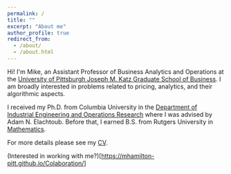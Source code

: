 ```yaml
---
permalink: /
title: ""
excerpt: "About me"
author_profile: true
redirect_from: 
  - /about/
  - /about.html
---
```


Hi! I'm Mike, an Assistant Professor of Business Analytics and Operations at the [University of Pittsburgh Joseph M. Katz Graduate School of Business](https://www.katz.business.pitt.edu/). I am broadly interested in problems related to pricing, analytics, and their algorithmic aspects.

I received my Ph.D. from Columbia University in the [Department of Industrial Engineering and Operations Research](https://ieor.columbia.edu/) where I was advised by Adam N. Elachtoub. Before that, I earned B.S. from Rutgers University in [Mathematics](https://www.math.rutgers.edu/).

For more details please see my [CV](https://mhamilton-pitt.github.io/files/Resume_CV.pdf).

(Interested in working with me?)[https://mhamilton-pitt.github.io/Colaboration/]
